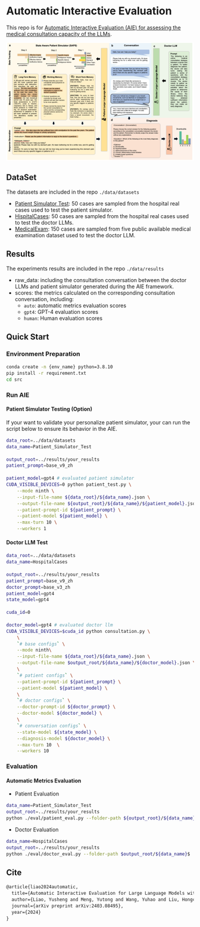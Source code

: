 # Automatic Interactive Evaluation
This repo is for [Automatic Interactive Evaluation (AIE) for assessing the medical consultation capacity of the LLMs](https://arxiv.org/pdf/2403.08495v2).

![Overvoew](imgs/overview.png)

## DataSet
The datasets are included in the repo `./data/datasets`
* [Patient Simulator Test](./data/datasets/Patient_Simulator_Test.json): 50 cases are sampled from the hospital real cases used to test the patient simulator.
* [HispitalCases](./data/datasets/HospitalCases.json): 50 cases are sampled from the hospital real cases used to test the doctor LLMs.
* [MedicalExam](./data/datasets/MedicalExam.json): 150 cases are sampled from five public available medical examination dataset used to test the doctor LLM.

## Results
The experiments results are included in the repo `./data/results`
* raw_data: including the consultation conversation between the doctor LLMs and patient simulator generated during the AIE framework.
* scores: the metrics calculated on the corresponding consultation conversation, including:
    * `auto`: automatic metrics evaluation scores
    * `gpt4`: GPT-4 evaluation scores
    * `human`: Human evaluation scores

## Quick Start
### Environment Preparation
```bash
conda create -n {env_name} python=3.8.10
pip install -r requirement.txt
cd src
```

### Run AIE
#### Patient Simulator Testing (Option)
If your want to validate your personalize patient simulator, your can run the script below to ensure its behavior in the AIE. 
```bash
data_root=../data/datasets
data_name=Patient_Simulator_Test

output_root=../results/your_results
patient_prompt=base_v9_zh

patient_model=gpt4 # evaluated patient simulator
CUDA_VISIBLE_DEVICES=0 python patient_test.py \
    --mode ninth \
    --input-file-name ${data_root}/${data_name}.json \
    --output-file-name ${output_root}/${data_name}/${patient_model}.json \
    --patient-prompt-id ${patient_prompt} \
    --patient-model ${patient_model} \
    --max-turn 10 \
    --workers 1
```

#### Doctor LLM Test

```bash
data_root=../data/datasets
data_name=HospitalCases

output_root=../results/your_results
patient_prompt=base_v9_zh
doctor_prompt=base_v3_zh
patient_model=gpt4
state_model=gpt4

cuda_id=0

doctor_model=gpt4 # evaluated doctor llm
CUDA_VISIBLE_DEVICES=$cuda_id python consultation.py \
    \
    `# base configs` \
    --mode ninth\
    --input-file-name ${data_root}/${data_name}.json \
    --output-file-name $output_root/${data_name}/${doctor_model}.json \
    \
    `# patient configs` \
    --patient-prompt-id ${patient_prompt} \
    --patient-model ${patient_model} \
    \
    `# doctor configs` \
    --doctor-prompt-id ${doctor_prompt} \
    --doctor-model ${doctor_model} \
    \
    `# conversation configs` \
    --state-model ${state_model} \
    --diagnosis-model ${doctor_model} \
    --max-turn 10  \
    --workers 10 
```

### Evaluation
#### Automatic Metrics Evaluation
* Patient Evaluation
```bash
data_name=Patient_Simulator_Test
output_root=../results/your_results
python ./eval/patient_eval.py --folder-path ${output_root}/${data_name}
```
* Doctor Evaluation
```bash
data_name=HospitalCases
output_root=../results/your_results
python ./eval/doctor_eval.py --folder-path $output_root/${data_name}$
```

## Cite
```latex
@article{liao2024automatic,
  title={Automatic Interactive Evaluation for Large Language Models with State Aware Patient Simulator},
  author={Liao, Yusheng and Meng, Yutong and Wang, Yuhao and Liu, Hongcheng and Wang, Yanfeng and Wang, Yu},
  journal={arXiv preprint arXiv:2403.08495},
  year={2024}
}
```
